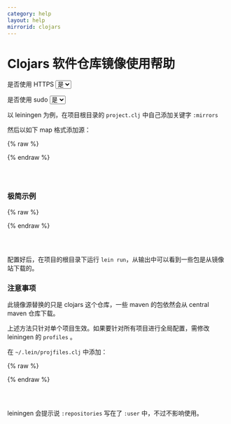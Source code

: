 ```yaml
---
category: help
layout: help
mirrorid: clojars
---
```


<!-- 本 markdown 从 mirrorz-org/mirrorz-help 自动生成，如需修改，请修改 mirrorz-org/mirrorz-help 的对应部分 -->

# Clojars 软件仓库镜像使用帮助

<form class="form-inline">
<div class="form-group">
	<label>是否使用 HTTPS</label>
	<select id="http-select" class="form-control content-select" data-target="#content-0,#content-1,#content-2">
	  <option data-http_protocol="https://" selected>是</option>
	  <option data-http_protocol="http://">否</option>
	</select>
</div>
</form>


<form class="form-inline">
<div class="form-group">
	<label>是否使用 sudo</label>
	<select id="sudo-select" class="form-control content-select" data-target="#content-0,#content-1,#content-2">
	  <option data-sudo="sudo " data-sudoE="sudo -E " selected>是</option>
	  <option data-sudo="" data-sudoE="">否</option>
	</select>
</div>
</form>



以 leiningen 为例，在项目根目录的 `project.clj` 中自己添加关键字 `:mirrors`

然后以如下 map 格式添加源：



{% raw %}
<script id="template-0" type="x-tmpl-markup">
:mirrors {"clojars" {:name "mirror"
                     :url "{{http_protocol}}{{mirror}}/"}}
</script>
{% endraw %}

<p></p>

<pre>
<code id="content-0" class="language-clojure" data-template="#template-0" data-select="#http-select,#sudo-select">
</code>
</pre>



### 极简示例



{% raw %}
<script id="template-1" type="x-tmpl-markup">
(defproject myapp "1.0.0"
   :description "My Application"
   :dependencies [[enlive "1.0.1"]
                  [cheshire "4.0.0"]
                  [org.markdownj/markdownj "0.3.0-1.0.2b4"]]
   :mirrors {"clojars" {:name "mirror"
                        :url "{{http_protocol}}{{mirror}}/"}}
   :main leiningen.web)
</script>
{% endraw %}

<p></p>

<pre>
<code id="content-1" class="language-clojure" data-template="#template-1" data-select="#http-select,#sudo-select">
</code>
</pre>


配置好后，在项目的根目录下运行 `lein run`，从输出中可以看到一些包是从镜像站下载的。

### 注意事项

此镜像源替换的只是 clojars 这个仓库，一些 maven 的包依然会从 central maven 仓库下载。

上述方法只针对单个项目生效。如果要针对所有项目进行全局配置，需修改 leiningen 的 `profiles` 。

在 `~/.lein/projfiles.clj` 中添加：



{% raw %}
<script id="template-2" type="x-tmpl-markup">
:user {:repositories [["clojars" {:url "{{http_protocol}}{{mirror}}/"}]]
       ;; other :user profile settings...
       }
</script>
{% endraw %}

<p></p>

<pre>
<code id="content-2" class="language-clojure" data-template="#template-2" data-select="#http-select,#sudo-select">
</code>
</pre>


leiningen 会提示说 `:repositories` 写在了 `:user` 中，不过不影响使用。

